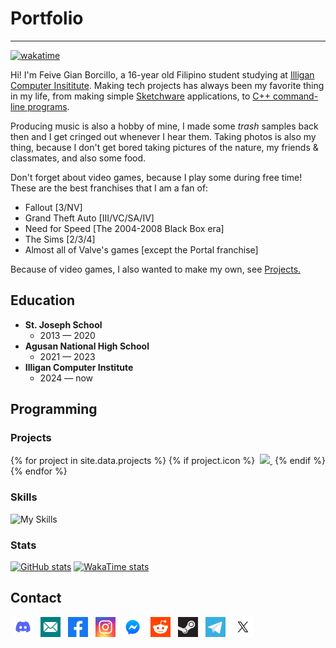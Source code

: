 # Portfolio
---
[![wakatime](https://wakatime.com/badge/user/5808628f-a030-46f2-9f93-7a722db66857.svg)](https://wakatime.com/@5808628f-a030-46f2-9f93-7a722db66857)

Hi! I'm Feive Gian Borcillo, a 16-year old Filipino student studying
at [Illigan Computer Insititute](https://ici.edu.ph). Making tech projects
has always been my favorite thing in my life, from making simple [Sketchware](https://sketchware.io)
applications, to [C++ command-line programs](https://github.com/spir0th/proyekgen).

Producing music is also a hobby of mine, I made some *trash* samples back then and I get
cringed out whenever I hear them. Taking photos is also my thing, because I don't get bored taking
pictures of the nature, my friends & classmates, and also some food.

Don't forget about video games, because I play some during free time! These are the best franchises
that I am a fan of:
- Fallout [3/NV]
- Grand Theft Auto [III/VC/SA/IV]
- Need for Speed [The 2004-2008 Black Box era]
- The Sims [2/3/4]
- Almost all of Valve's games [except the Portal franchise]

Because of video games, I also wanted to make my own, see [Projects.](#projects)

## Education
- **St. Joseph School**
	- 2013 &mdash; 2020
- **Agusan National High School**
	- 2021 &mdash; 2023
- **Illigan Computer Institute**
	- 2024 &mdash; now

## Programming
### Projects
<p align="left">
  {% for project in site.data.projects %}
    {% if project.icon %}
	  <a href="/projects" style="padding: 4px; padding-bottom: 8px;">
	    <img src="{{ project.icon | relative_url }}" />
	  </a>
    {% endif %}
  {% endfor %}
</p>

### Skills
![My Skills](https://skillicons.dev/icons?i=androidstudio,bash,bootstrap,c,cpp,cmake,git,github,gradle,godot,html,idea,js,jquery,kotlin,md,php,powershell,py,qt,ruby,rust,sass,supabase)

### Stats
[![GitHub stats](https://github-readme-stats.vercel.app/api?username=spir0th&theme=transparent&hide_title=true&rank_icon=github)](https://github.com/spir0th)
[![WakaTime stats](https://github-readme-stats.vercel.app/api/wakatime?username=spir0th&theme=transparent&hide_title=true)](https://wakatime.com/@spir0th)

## Contact
<p align="left">
  <a target="_blank" href="https://discord.com/users/737965016241799210" style="padding: 4px; padding-bottom: 8px;"><img src="https://raw.githubusercontent.com/edent/SuperTinyIcons/master/images/svg/discord.svg" width="32px" height="32px" /></a>
  <a target="_blank" href="mailto:spir.0th.xyz@gmail.com" style="padding: 4px; padding-bottom: 8px;"><img src="https://raw.githubusercontent.com/edent/SuperTinyIcons/master/images/svg/email.svg" width="32px" height="32px" /></a>
  <a target="_blank" href="https://facebook.com/@spir0th" style="padding: 4px; padding-bottom: 8px;"><img src="https://raw.githubusercontent.com/edent/SuperTinyIcons/master/images/svg/facebook.svg" width="32px" height="32px" /></a>
  <a target="_blank" href="https://instagram.com/spir0th" style="padding: 4px; padding-bottom: 8px;"><img src="https://raw.githubusercontent.com/edent/SuperTinyIcons/master/images/svg/instagram.svg" width="32px" height="32px" /></a>
  <a target="_blank" href="https://m.me/spir0th" style="padding: 4px; padding-bottom: 8px;"><img src="https://raw.githubusercontent.com/edent/SuperTinyIcons/master/images/svg/messenger.svg" width="32px" height="32px" /></a>
  <a target="_blank" href="https://reddit.com/user/spir0th" style="padding: 4px; padding-bottom: 8px;"><img src="https://raw.githubusercontent.com/edent/SuperTinyIcons/master/images/svg/reddit.svg" width="32px" height="32px" /></a>
  <a target="_blank" href="https://steamcommunity.com/id/spir0th" style="padding: 4px; padding-bottom: 8px;"><img src="https://raw.githubusercontent.com/edent/SuperTinyIcons/master/images/svg/steam.svg" width="32px" height="32px" /></a>
  <a target="_blank" href="https://t.me/spir0th" style="padding: 4px; padding-bottom: 8px;"><img src="https://raw.githubusercontent.com/edent/SuperTinyIcons/master/images/svg/telegram.svg" width="32px" height="32px" /></a>
  <a target="_blank" href="https://twitter.com/spir0th" style="padding: 4px; padding-bottom: 8px;"><img src="https://raw.githubusercontent.com/edent/SuperTinyIcons/master/images/svg/x.svg" width="32px" height="32px" /></a>
</p>
